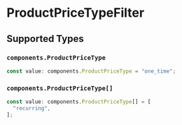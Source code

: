 # ProductPriceTypeFilter


## Supported Types

### `components.ProductPriceType`

```typescript
const value: components.ProductPriceType = "one_time";
```

### `components.ProductPriceType[]`

```typescript
const value: components.ProductPriceType[] = [
  "recurring",
];
```


